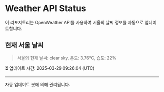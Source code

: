
# Weather API Status

이 리포지토리는 OpenWeather API를 사용하여 서울의 날씨 정보를 자동으로 업데이트합니다.

## 현재 서울 날씨
> 서울의 현재 날씨: clear sky, 온도: 3.76°C, 습도: 22%

⏳ 업데이트 시간: 2025-03-29 09:26:04 (UTC)

---
자동 업데이트 봇에 의해 관리됩니다.

